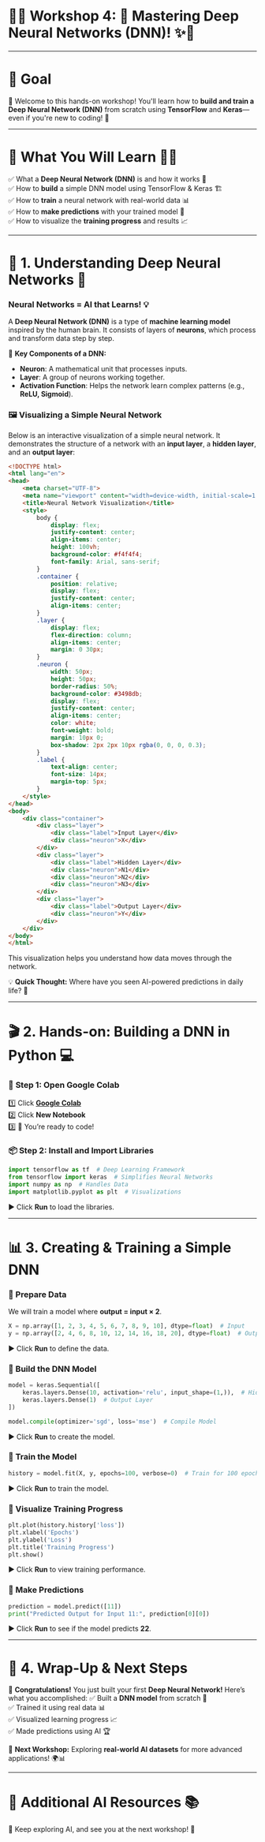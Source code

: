 # 🚀✨ **Workshop 4: 🤖 Mastering Deep Neural Networks (DNN)!** ✨🚀

---

# 🎯 **Goal**
🎉 Welcome to this hands-on workshop! You'll learn how to **build and train a Deep Neural Network (DNN)** from scratch using **TensorFlow** and **Keras**—even if you're new to coding! 🚀

---

# 📌 **What You Will Learn** 🧠💡
✅ What a **Deep Neural Network (DNN)** is and how it works 🤖  
✅ How to **build** a simple DNN model using TensorFlow & Keras 🏗️  
✅ How to **train** a neural network with real-world data 📊  
✅ How to **make predictions** with your trained model 🎯  
✅ How to visualize the **training progress** and results 📈  

---

# 🧠 **1. Understanding Deep Neural Networks** 🤔
### **Neural Networks = AI that Learns!** 💡
A **Deep Neural Network (DNN)** is a type of **machine learning model** inspired by the human brain. It consists of layers of **neurons**, which process and transform data step by step.

🧩 **Key Components of a DNN:**
- **Neuron**: A mathematical unit that processes inputs.
- **Layer**: A group of neurons working together.
- **Activation Function**: Helps the network learn complex patterns (e.g., **ReLU, Sigmoid**).

### 🖼️ **Visualizing a Simple Neural Network**
Below is an interactive visualization of a simple neural network. It demonstrates the structure of a network with an **input layer**, a **hidden layer**, and an **output layer**:

```html
<!DOCTYPE html>
<html lang="en">
<head>
    <meta charset="UTF-8">
    <meta name="viewport" content="width=device-width, initial-scale=1.0">
    <title>Neural Network Visualization</title>
    <style>
        body {
            display: flex;
            justify-content: center;
            align-items: center;
            height: 100vh;
            background-color: #f4f4f4;
            font-family: Arial, sans-serif;
        }
        .container {
            position: relative;
            display: flex;
            justify-content: center;
            align-items: center;
        }
        .layer {
            display: flex;
            flex-direction: column;
            align-items: center;
            margin: 0 30px;
        }
        .neuron {
            width: 50px;
            height: 50px;
            border-radius: 50%;
            background-color: #3498db;
            display: flex;
            justify-content: center;
            align-items: center;
            color: white;
            font-weight: bold;
            margin: 10px 0;
            box-shadow: 2px 2px 10px rgba(0, 0, 0, 0.3);
        }
        .label {
            text-align: center;
            font-size: 14px;
            margin-top: 5px;
        }
    </style>
</head>
<body>
    <div class="container">
        <div class="layer">
            <div class="label">Input Layer</div>
            <div class="neuron">X</div>
        </div>
        <div class="layer">
            <div class="label">Hidden Layer</div>
            <div class="neuron">N1</div>
            <div class="neuron">N2</div>
            <div class="neuron">N3</div>
        </div>
        <div class="layer">
            <div class="label">Output Layer</div>
            <div class="neuron">Y</div>
        </div>
    </div>
</body>
</html>
```

This visualization helps you understand how data moves through the network.

💡 **Quick Thought:** Where have you seen AI-powered predictions in daily life? 📝

---

# 🎬 **2. Hands-on: Building a DNN in Python** 💻
### 🚀 **Step 1: Open Google Colab**
1️⃣ Click **[Google Colab](https://colab.research.google.com/)**  
2️⃣ Click **New Notebook**  
3️⃣ 🎉 You’re ready to code!

### 📦 **Step 2: Install and Import Libraries**
```python
import tensorflow as tf  # Deep Learning Framework
from tensorflow import keras  # Simplifies Neural Networks
import numpy as np  # Handles Data
import matplotlib.pyplot as plt  # Visualizations
```
▶ Click **Run** to load the libraries.

---

# 📊 **3. Creating & Training a Simple DNN**
### **🔹 Prepare Data**
We will train a model where **output = input × 2**.
```python
X = np.array([1, 2, 3, 4, 5, 6, 7, 8, 9, 10], dtype=float)  # Input
y = np.array([2, 4, 6, 8, 10, 12, 14, 16, 18, 20], dtype=float)  # Output
```
▶ Click **Run** to define the data.

### **🔹 Build the DNN Model**
```python
model = keras.Sequential([
    keras.layers.Dense(10, activation='relu', input_shape=(1,)),  # Hidden Layer
    keras.layers.Dense(1)  # Output Layer
])

model.compile(optimizer='sgd', loss='mse')  # Compile Model
```
▶ Click **Run** to create the model.

### **🔹 Train the Model**
```python
history = model.fit(X, y, epochs=100, verbose=0)  # Train for 100 epochs
```
▶ Click **Run** to train the model.

### **🔹 Visualize Training Progress**
```python
plt.plot(history.history['loss'])
plt.xlabel('Epochs')
plt.ylabel('Loss')
plt.title('Training Progress')
plt.show()
```
▶ Click **Run** to view training performance.

### **🔹 Make Predictions**
```python
prediction = model.predict([11])
print("Predicted Output for Input 11:", prediction[0][0])
```
▶ Click **Run** to see if the model predicts **22**.

---

# 🎯 **4. Wrap-Up & Next Steps**
🎉 **Congratulations!** You just built your first **Deep Neural Network!** Here’s what you accomplished:
✅ Built a **DNN model** from scratch 🤖  
✅ Trained it using real data 📊  
✅ Visualized learning progress 📈  
✅ Made predictions using AI 🏆  

🚀 **Next Workshop:** Exploring **real-world AI datasets** for more advanced applications! 🌍📊

---

# 🔗 **Additional AI Resources** 📚
🎉 Keep exploring AI, and see you at the next workshop! 🚀
